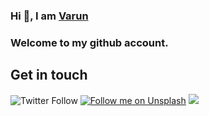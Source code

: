 ### Hi 👋, I am [Varun](www.varunyadav.com)

### Welcome to my github account.

## Get in touch 

![Twitter Follow](https://img.shields.io/twitter/follow/varun1_yadav?color=%231DA1F2&label=Follow%20me&logo=Twitter&style=for-the-badge)
[![Follow me on Unsplash](https://img.shields.io/badge/See%20my%20photos%20on-Unsplash%20%F0%9F%93%B8-black?style=for-the-badge)](https://unsplash.com/@varun2411)
 <a href="https://www.linkedin.com/in/varuncs">
    <img src="https://img.shields.io/badge/linkedin-varun-blue">
  </a>
<!--
**varunyn/varunyn** is a ✨ _special_ ✨ repository because its `README.md` (this file) appears on your GitHub profile.

Here are some ideas to get you started:

- 🔭 I’m currently working on ...
- 🌱 I’m currently learning ...
- 👯 I’m looking to collaborate on ...
- 🤔 I’m looking for help with ...
- 💬 Ask me about ...
- 📫 How to reach me: ...
- 😄 Pronouns: ...
- ⚡ Fun fact: ...
-->
